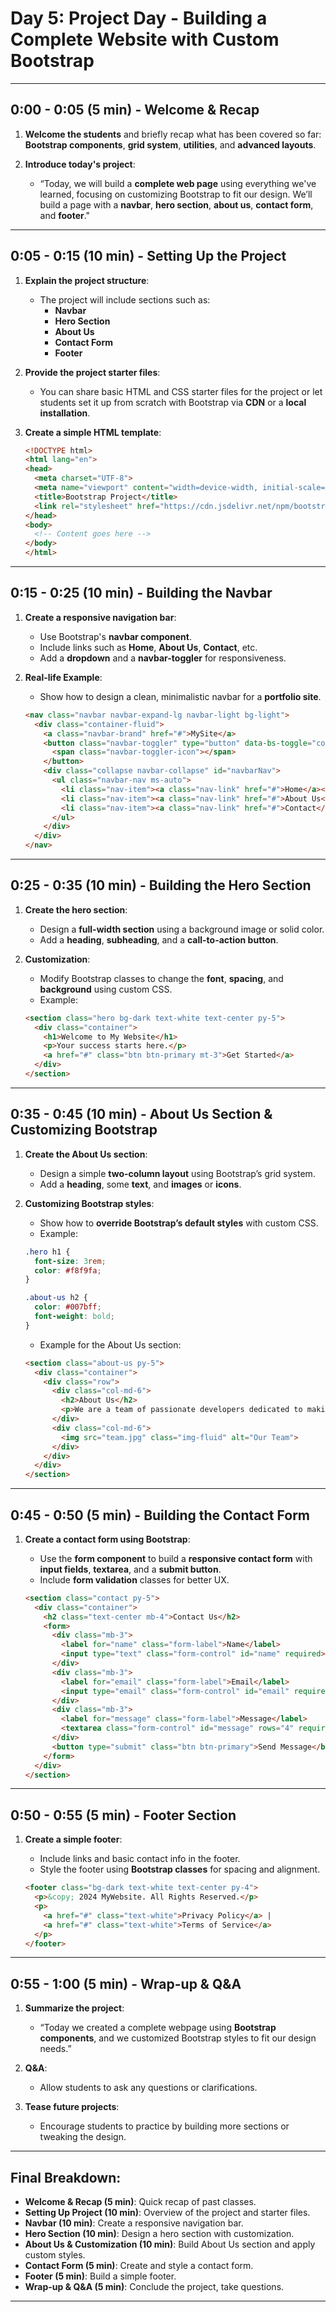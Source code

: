 # Day 5: Project Day - Building a Complete Website with Custom Bootstrap

---

## 0:00 - 0:05 (5 min) - Welcome & Recap
1. **Welcome the students** and briefly recap what has been covered so far: **Bootstrap components**, **grid system**, **utilities**, and **advanced layouts**.
   
2. **Introduce today's project**:
   - “Today, we will build a **complete web page** using everything we've learned, focusing on customizing Bootstrap to fit our design. We’ll build a page with a **navbar**, **hero section**, **about us**, **contact form**, and **footer**."

---

## 0:05 - 0:15 (10 min) - Setting Up the Project
1. **Explain the project structure**:
   - The project will include sections such as:
     - **Navbar**
     - **Hero Section**
     - **About Us**
     - **Contact Form**
     - **Footer**

2. **Provide the project starter files**:
   - You can share basic HTML and CSS starter files for the project or let students set it up from scratch with Bootstrap via **CDN** or a **local installation**.

3. **Create a simple HTML template**:
   ```html
   <!DOCTYPE html>
   <html lang="en">
   <head>
     <meta charset="UTF-8">
     <meta name="viewport" content="width=device-width, initial-scale=1.0">
     <title>Bootstrap Project</title>
     <link rel="stylesheet" href="https://cdn.jsdelivr.net/npm/bootstrap@5.1.3/dist/css/bootstrap.min.css">
   </head>
   <body>
     <!-- Content goes here -->
   </body>
   </html>
   ```

---

## 0:15 - 0:25 (10 min) - Building the Navbar
1. **Create a responsive navigation bar**:
   - Use Bootstrap's **navbar component**.
   - Include links such as **Home**, **About Us**, **Contact**, etc.
   - Add a **dropdown** and a **navbar-toggler** for responsiveness.

2. **Real-life Example**: 
   - Show how to design a clean, minimalistic navbar for a **portfolio site**.

   ```html
   <nav class="navbar navbar-expand-lg navbar-light bg-light">
     <div class="container-fluid">
       <a class="navbar-brand" href="#">MySite</a>
       <button class="navbar-toggler" type="button" data-bs-toggle="collapse" data-bs-target="#navbarNav">
         <span class="navbar-toggler-icon"></span>
       </button>
       <div class="collapse navbar-collapse" id="navbarNav">
         <ul class="navbar-nav ms-auto">
           <li class="nav-item"><a class="nav-link" href="#">Home</a></li>
           <li class="nav-item"><a class="nav-link" href="#">About Us</a></li>
           <li class="nav-item"><a class="nav-link" href="#">Contact</a></li>
         </ul>
       </div>
     </div>
   </nav>
   ```

---

## 0:25 - 0:35 (10 min) - Building the Hero Section
1. **Create the hero section**:
   - Design a **full-width section** using a background image or solid color.
   - Add a **heading**, **subheading**, and a **call-to-action button**.

2. **Customization**:
   - Modify Bootstrap classes to change the **font**, **spacing**, and **background** using custom CSS.
   - Example:
   ```html
   <section class="hero bg-dark text-white text-center py-5">
     <div class="container">
       <h1>Welcome to My Website</h1>
       <p>Your success starts here.</p>
       <a href="#" class="btn btn-primary mt-3">Get Started</a>
     </div>
   </section>
   ```

---

## 0:35 - 0:45 (10 min) - About Us Section & Customizing Bootstrap
1. **Create the About Us section**:
   - Design a simple **two-column layout** using Bootstrap’s grid system.
   - Add a **heading**, some **text**, and **images** or **icons**.

2. **Customizing Bootstrap styles**:
   - Show how to **override Bootstrap’s default styles** with custom CSS.
   - Example:
   ```css
   .hero h1 {
     font-size: 3rem;
     color: #f8f9fa;
   }

   .about-us h2 {
     color: #007bff;
     font-weight: bold;
   }
   ```

   - Example for the About Us section:
   ```html
   <section class="about-us py-5">
     <div class="container">
       <div class="row">
         <div class="col-md-6">
           <h2>About Us</h2>
           <p>We are a team of passionate developers dedicated to making the web a better place.</p>
         </div>
         <div class="col-md-6">
           <img src="team.jpg" class="img-fluid" alt="Our Team">
         </div>
       </div>
     </div>
   </section>
   ```

---

## 0:45 - 0:50 (5 min) - Building the Contact Form
1. **Create a contact form using Bootstrap**:
   - Use the **form component** to build a **responsive contact form** with **input fields**, **textarea**, and a **submit button**.
   - Include **form validation** classes for better UX.

   ```html
   <section class="contact py-5">
     <div class="container">
       <h2 class="text-center mb-4">Contact Us</h2>
       <form>
         <div class="mb-3">
           <label for="name" class="form-label">Name</label>
           <input type="text" class="form-control" id="name" required>
         </div>
         <div class="mb-3">
           <label for="email" class="form-label">Email</label>
           <input type="email" class="form-control" id="email" required>
         </div>
         <div class="mb-3">
           <label for="message" class="form-label">Message</label>
           <textarea class="form-control" id="message" rows="4" required></textarea>
         </div>
         <button type="submit" class="btn btn-primary">Send Message</button>
       </form>
     </div>
   </section>
   ```

---

## 0:50 - 0:55 (5 min) - Footer Section
1. **Create a simple footer**:
   - Include links and basic contact info in the footer.
   - Style the footer using **Bootstrap classes** for spacing and alignment.

   ```html
   <footer class="bg-dark text-white text-center py-4">
     <p>&copy; 2024 MyWebsite. All Rights Reserved.</p>
     <p>
       <a href="#" class="text-white">Privacy Policy</a> |
       <a href="#" class="text-white">Terms of Service</a>
     </p>
   </footer>
   ```

---

## 0:55 - 1:00 (5 min) - Wrap-up & Q&A
1. **Summarize the project**:
   - “Today we created a complete webpage using **Bootstrap components**, and we customized Bootstrap styles to fit our design needs.”
   
2. **Q&A**:
   - Allow students to ask any questions or clarifications.

3. **Tease future projects**:
   - Encourage students to practice by building more sections or tweaking the design.

---

## Final Breakdown:
- **Welcome & Recap (5 min)**: Quick recap of past classes.
- **Setting Up Project (10 min)**: Overview of the project and starter files.
- **Navbar (10 min)**: Create a responsive navigation bar.
- **Hero Section (10 min)**: Design a hero section with customization.
- **About Us & Customization (10 min)**: Build About Us section and apply custom styles.
- **Contact Form (5 min)**: Create and style a contact form.
- **Footer (5 min)**: Build a simple footer.
- **Wrap-up & Q&A (5 min)**: Conclude the project, take questions.

---
